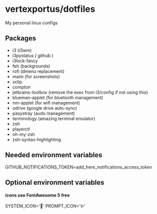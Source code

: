 # vertexportus/dotfiles

My personal linux configs

## Packages

- i3 (i3wm)
- i3pystatus ( github )
- i3lock-fancy
- feh (backgrounds)
- rofi (dmenu replacement)
- maim (for screenshots)
- xclip
- compton
- jetbrains-toolbox (remove the exec from i3/config if not using this)
- blueman-applet (for bluetooth management)
- nm-applet (for wifi management)
- odrive (google drive auto-sync)
- pasystray (audo management)
- terminology (amazing terminal emulator)
- zsh
- playerctl
- oh-my-zsh
- zsh-syntax-highlighting

## Needed environment variables

GITHUB_NOTIFICATIONS_TOKEN=add_here_notifications_access_token

## Optional environment variables

#### icons use FontAwesome 5 free
SYSTEM_ICON=''
PROMPT_ICON='ᐅ' 
